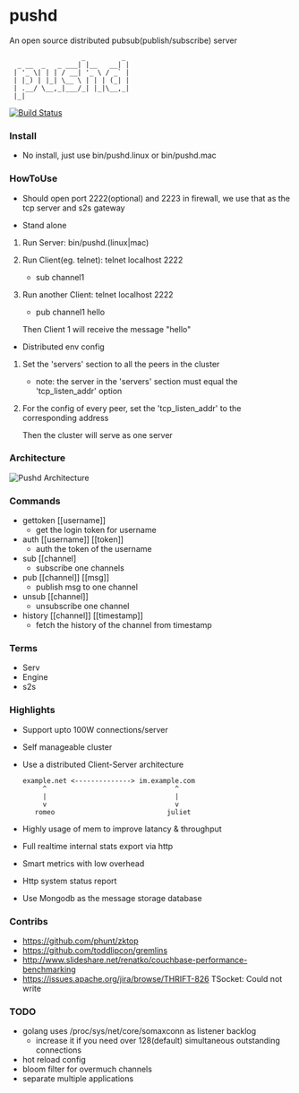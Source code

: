 pushd
====================
An open source distributed pubsub(publish/subscribe) server

	                  _         _ 
	  _ __  _   _ ___| |__   __| |
	 | '_ \| | | / __| '_ \ / _` |
	 | |_) | |_| \__ \ | | | (_| |
	 | .__/ \__,_|___/_| |_|\__,_|
	 |_|                                       

[![Build Status](https://travis-ci.org/nicholaskh/pushd.svg?branch=master)](https://travis-ci.org/nicholaskh/pushd)

### Install

*	No install, just use bin/pushd.linux or bin/pushd.mac

### HowToUse

*   Should open port 2222(optional) and 2223 in firewall, we use that as the tcp server and s2s gateway

*	Stand alone
1.	Run Server: bin/pushd.(linux|mac)
2.	Run Client(eg. telnet): telnet localhost 2222
	- sub channel1
3.	Run another Client: telnet localhost 2222
	- pub channel1 hello

	Then Client 1 will receive the message "hello"
	
*	Distributed env config
1.	Set the 'servers' section to all the peers in the cluster
	- note: the server in the 'servers' section must equal the 'tcp_listen_addr' option
2.	For the config of every peer, set the 'tcp_listen_addr' to the corresponding address

	Then the cluster will serve as one server
	
### Architecture
![Pushd Architecture](https://raw.githubusercontent.com/nicholaskh/pushd/master/doc/Architecture.png)

### Commands

*	gettoken [[username]]
	- get the login token for username
*	auth [[username]] [[token]]
	- auth the token of the username
*	sub [[channel]
	- subscribe one channels
*	pub [[channel]] [[msg]]
	- publish msg to one channel
*	unsub [[channel]]
	- unsubscribe one channel
*   history [[channel]] [[timestamp]]
    - fetch the history of the channel from timestamp


### Terms

*	Serv
*	Engine
*	s2s

### Highlights

*   Support upto 100W connections/server
*   Self manageable cluster
*	Use a distributed Client-Server architecture
		
		example.net <--------------> im.example.com
		     ^                                ^
		     |                                |
		     v                                v
		   romeo                            juliet
*   Highly usage of mem to improve latancy & throughput
*   Full realtime internal stats export via http
*   Smart metrics with low overhead
*   Http system status report
*   Use Mongodb as the message storage database
	
### Contribs

*   https://github.com/phunt/zktop
*   https://github.com/toddlipcon/gremlins
*   http://www.slideshare.net/renatko/couchbase-performance-benchmarking
*   https://issues.apache.org/jira/browse/THRIFT-826 TSocket: Could not write

### TODO

*   golang uses /proc/sys/net/core/somaxconn as listener backlog
    - increase it if you need over 128(default) simultaneous outstanding connections
*   hot reload config
*   bloom filter for overmuch channels
*	separate multiple applications
